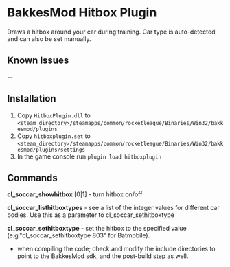 # BakkesMod Hitbox Plugin
Draws a hitbox around your car during training.   Car type is auto-detected, and can also be set manually. 

## Known Issues

--

## Installation

1. Copy `HitboxPlugin.dll` to `<steam_directory>/steamapps/common/rocketleague/Binaries/Win32/bakkesmod/plugins`
2. Copy `hitboxplugin.set` to `<steam_directory>/steamapps/common/rocketleague/Binaries/Win32/bakkesmod/plugins/settings`
3. In the game console run `plugin load hitboxplugin`

## Commands

**cl_soccar_showhitbox** [0|1] - turn hitbox on/off

**cl_soccar_listhitboxtypes** - see a list of the integer values for different car bodies.  Use this as a parameter to cl_soccar_sethitboxtype

**cl_soccar_sethitboxtype** <int> - set the hitbox to the specified value (e.g."cl_soccar_sethitboxtype 803" for Batmobile).

- when compiling the code; check and modify the include directories to point to the BakkesMod sdk, and the post-build step as well.

